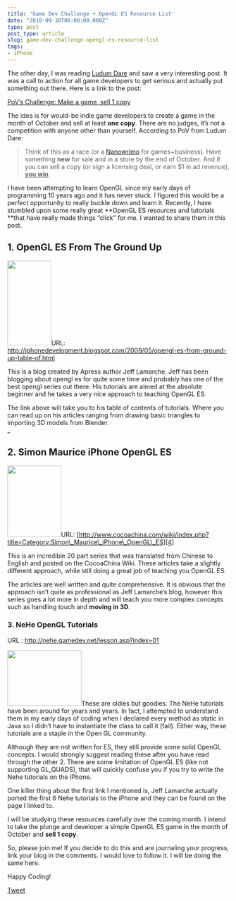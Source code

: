 ```yaml
---
title: 'Game Dev Challenge + OpenGL ES Resource List'
date: "2010-09-30T00:00:00.000Z"
type: post 
post_type: article
slug: game-dev-challenge-opengl-es-resource-list
tags: 
- iPhone
---
```

The other day, I was reading [Ludum Dare][1] and saw a very interesting post. It was a call to action for all game developers to get serious and actually put something out there. Here is a link to the post:

<a title="Permanent Link: PoV’s Challenge: Make a game, sell 1 copy" rel="bookmark" href="http://www.ludumdare.com/compo/2010/09/22/povs-challenge-make-a-game-sell-1-copy/">PoV’s Challenge: Make a game, sell 1 copy</a>

The idea is for would-be indie game developers to create a game in the month of October and sell at least **one copy**. There are no judges, it&#8217;s not a competition with anyone other than yourself. According to PoV from Ludum Dare:

> Think of this as a race (or a [Nanowrimo][2] for games+business). Have something **new** for sale and in a store by the end of October. And if you can sell a copy (or sign a licensing deal, or earn $1 in ad revenue), **<span style="text-decoration: underline;">you win</span>**.

I have been attempting to learn OpenGL since my early days of programming 10 years ago and it has never stuck. I figured this would be a perfect opportunity to really buckle down and learn it. Recently, I have stumbled upon some really great **OpenGL ES resources and tutorials **that have really made things &#8220;click&#8221; for me. I wanted to share them in this post.

## 1. OpenGL ES From The Ground Up

<img class="alignleft" title="iphone developement - opengl es" src="http://lh5.ggpht.com/_QLwms0mVa4w/SfpuxUUtxaI/AAAAAAAAATA/0cCN7dX_6Q4/colorico.jpg?imgmax=800" alt="" width="100" height="192" />URL: <http://iphonedevelopment.blogspot.com/2009/05/opengl-es-from-ground-up-table-of.html>

This is a blog created by Apress author Jeff Lamarche. Jeff has been blogging about opengl es for quite some time and probably has one of the best opengl series out there. His tutorials are aimed at the absolute beginner and he takes a very nice approach to teaching OpenGL ES.

The link above will take you to his table of contents of tutorials. Where you can read up on his articles ranging from drawing basic triangles to importing 3D models from Blender.  
_

## 2. Simon Maurice iPhone OpenGL ES

[<img class="alignleft size-full wp-image-950" title="3dimage" src="/uploads/2010/3dimage.jpg" alt="" width="122" height="162" />][3]URL: [http://www.cocoachina.com/wiki/index.php?title=Category:Simon\_Maurice\_iPhone\_OpenGL\_ES][4]

This is an incredible 20 part series that was translated from Chinese to English and posted on the CocoaChina Wiki. These articles take a slightly different approach, while still doing a great job of teaching you OpenGL ES.

The articles are well written and quite comprehensive. It is obvious that the approach isn&#8217;t quite as professional as Jeff Lamarche&#8217;s blog, however this series goes a lot more in depth and will teach you more complex concepts such as handling touch and **moving in 3D**.

### 3. NeHe OpenGL Tutorials

URL : <http://nehe.gamedev.net/lesson.asp?index=01>

<img class="alignleft" title="neho" src="http://nehe.gamedev.net/data/lessons/lesson05.jpg" alt="" width="168" height="126" />These are oldies but goodies. The NeHe tutorials have been around for years and years. In fact, I attempted to understand them in my early days of coding when I declared every method as static in Java so I didn&#8217;t have to instantiate the class to call it (fail). Either way, these tutorials are a staple in the Open GL community.

Although they are not written for ES, they still provide some solid OpenGL concepts. I would strongly suggest reading these after you have read through the other 2. There are some limitation of OpenGL ES (like not supporting GL_QUADS), that will quickly confuse you if you try to write the Nehe tutorials on the iPhone.

One killer thing about the first link I mentioned is, Jeff Lamarche actually ported the first 6 Nehe tutorials to the iPhone and they can be found on the page I linked to.

I will be studying these resources carefully over the coming month. I intend to take the plunge and developer a simple OpenGL ES game in the month of October and **sell 1 copy**.

So, please join me! If you decide to do this and are journaling your progress, link your blog in the comments. I would love to follow it. I will be doing the same here.

Happy Coding!

<div style="">
  <a href="http://twitter.com/share" class="twitter-share-button" data-count="horizontal" data-text="Game Dev Challenge + OpenGL ES Resource List" data-url="http://brandontreb.com/game-dev-challenge-opengl-es-resource-list"  data-via="brandontreb" data-related="brandontreb:">Tweet</a>
</div>

 [1]: http://www.ludumdare.com/
 [2]: http://www.nanowrimo.com/
 [3]: /uploads/2010/3dimage.jpg
 [4]: http://www.cocoachina.com/wiki/index.php?title=Category:Simon_Maurice_iPhone_OpenGL_ES
